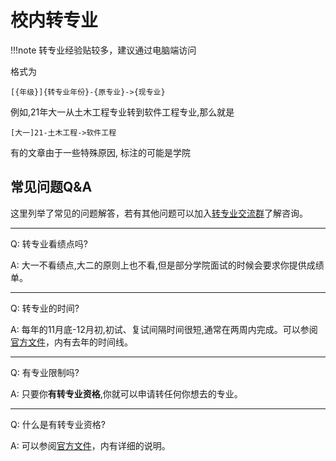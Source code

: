 # 校内转专业

!!!note
    转专业经验贴较多，建议通过电脑端访问

格式为
```
[{年级}]{转专业年份}-{原专业}->{现专业}
```
例如,21年大一从土木工程专业转到软件工程专业,那么就是
```
[大一]21-土木工程->软件工程
```

有的文章由于一些特殊原因, 标注的可能是学院

## 常见问题Q&A

这里列举了常见的问题解答，若有其他问题可以加入[转专业交流群](https://qm.qq.com/cgi-bin/qm/qr?k=m7tu6nTepTfxx2TxZIqRRxWJKrnsCch2&jump_from=webapi&authKey=zZpzLJpVeNdJGtWnVHuD3HZm6cL99vCEJvk3F46BeJTDKwuxTT5k6Gfiv2hHu+nS)了解咨询。

------

Q: 转专业看绩点吗?

A: 大一不看绩点,大二的原则上也不看,但是部分学院面试的时候会要求你提供成绩单。

------

Q: 转专业的时间?

A: 每年的11月底-12月初,初试、复试间隔时间很短,通常在两周内完成。可以参阅[官方文件](https://run.west2.online/change-major/source/official-release/)，内有去年的时间线。

------

Q: 有专业限制吗?

A: 只要你**有转专业资格**,你就可以申请转任何你想去的专业。

------

Q: 什么是有转专业资格?

A: 可以参阅[官方文件](https://run.west2.online/change-major/source/official-release/)，内有详细的说明。

